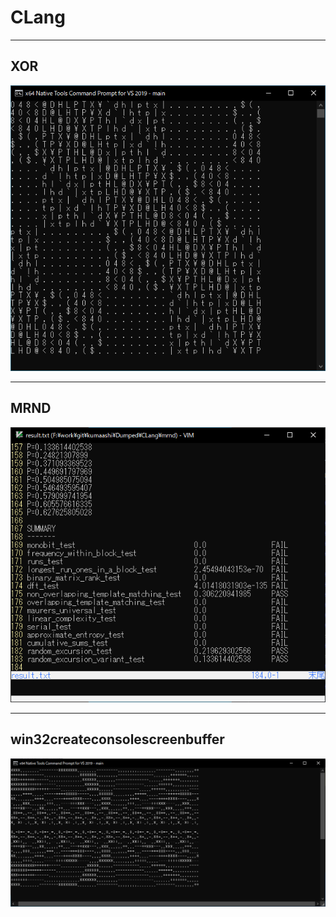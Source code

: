 # CLang
----


## XOR

![XOR Image](./image/xor.png)

---

## MRND

![MRND Image](./image/mrnd.png)

---

## win32createconsolescreenbuffer

![W32CCSB Image](./image/win32ccsb.png)

